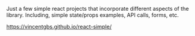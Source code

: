 Just a few simple react projects that incorporate different aspects of the library.
Including, simple state/props examples, API calls, forms, etc.

https://vincentgbs.github.io/react-simple/
